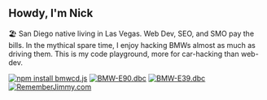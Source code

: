 ## Howdy, I'm Nick

🏖 San Diego native living in Las Vegas. Web Dev, SEO, and SMO pay the bills. In the mythical spare time, I enjoy hacking BMWs almost as much as driving them. This is my code playground, more for car-hacking than web-dev.

<!-- [![bmwcd.js stats][bmwcd-readme-stats]][url-bmwcd-repo] -->
[![npm install bmwcd.js][badge-bmwcd]][url-bmwcd-npm]
[![BMW-E90.dbc][badge-bmw-e90-dbc]][url-bmw-e90-dbc]
[![BMW-E39.dbc][badge-bmw-e39-dbc]][url-bmw-e39-dbc]
[![RememberJimmy.com][badge-rememberjimmy]][url-rememberjimmy]


<!-- ----------
     stat cards
     ---------- -->
[bmwcd-readme-stats]: https://github-readme-stats.vercel.app/api/pin?username=bmwcd&repo=bmwcd.js&bg_color=30,e96443,904e95&title_color=fff&text_color=fff&icon_color=fff&show_icons=true&count_private=true&hide=issues,stars
<!-- ----------
     repo links
     ---------- -->
[url-bmwcd-repo]: https://github.com/bmwcd/bmwcd.js
[url-bmwcd-npm]: https://www.npmjs.com/package/bmwcd.js
[url-rememberjimmy]: https://www.rememberjimmy.com
[url-bmw-e90-dbc]: https://raw.githubusercontent.com/nberlette/canbus/master/dbc/bmw-e90.dbc
[url-bmw-e39-dbc]: https://raw.githubusercontent.com/nberlette/canbus/master/dbc/bmw-e39.dbc
<!-- ----------
     badge imgs
     ---------- -->
[badge-bmwcd]: https://img.shields.io/badge/%20&#128663;&nbsp;&nbsp;npm&nbsp;install-bmwcd.js-red
[badge-rememberjimmy]: https://img.shields.io/badge/&#10084;-RememberJimmy.com-3f3d56
[badge-bmw-e90-dbc]: https://img.shields.io/badge/-BMW&dash;E90.dbc&nbsp;&#128663;-blue
[badge-bmw-e39-dbc]: https://img.shields.io/badge/-BMW&dash;E39.dbc-8dddff
